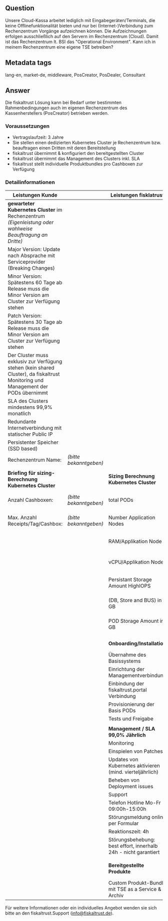 ## Question

Unsere Cloud-Kassa arbeitet lediglich mit Eingabegeräten/Terminals, die keine Offlinefunktionalität bieten und nur bei (Internet-)Verbindung zum Rechenzentrum Vorgänge aufzeichnen können. Die Aufzeichnungen erfolgen ausschließlich auf den Servern im Rechenzentrum (Cloud). Damit ist das Rechenzentrum lt. BSI das "Operational Environment". Kann ich in meinem Rechenzentrum eine eigene TSE betreiben?

## Metadata tags

lang-en, market-de, middleware, PosCreator, PosDealer, Consultant

## Answer

Die fiskaltrust Lösung kann bei Bedarf unter bestimmten Rahmenbedingungen auch im eigenen Rechenzentrum des Kassenherstellers (PosCreator) betrieben werden.

### Voraussetzungen

- Vertragslaufzeit: 3 Jahre 
- Sie stellen einen dedizierten Kubernetes Cluster je Rechenzentrum bzw. beauftragen einen Dritten mit deren Bereitstellung
- fiskaltrust übernimmt & konfiguriert den bereitgestellten Cluster
- fiskaltrust übernimmt das Management des Clusters inkl. SLA
- fiskaltrust stellt individuelle Produktbundles pro Cashboxen zur Verfügung

### Detailinformationen

| Leistungen Kunde                                             |                        | Leistungen fisklatrust                                       |                           | Kosten                        |
| ------------------------------------------------------------ | ---------------------- | ------------------------------------------------------------ | ------------------------- | ----------------------------- |
| **gewarteter  Kubernetes Cluster** im Rechenzentrum *(Eigenleistung oder wahlweise  Beauftragung an Dritte)* |                        |                                                              |                           | unbekannt                     |
| Major Version: Update nach Absprache mit Serviceprovider (Breaking Changes) |                        |                                                              |                           |                               |
| Minor Version: Spätestens 60 Tage ab Release muss die Minor Version am Cluster zur Verfügung stehen |                        |                                                              |                           |                               |
| Patch Version: Spätestens 30 Tage ab Release muss die Minor Version am Cluster zur Verfügung stehen |                        |                                                              |                           |                               |
| Der Cluster muss exklusiv zur Verfügung stehen (kein shared Cluster), da fiskaltrust Monitoring und Management der PODs übernimmt |                        |                                                              |                           |                               |
| SLA des Clusters mindestens 99,9% monatlich                  |                        |                                                              |                           |                               |
| Redundante Internetverbindung mit statischer Public IP       |                        |                                                              |                           |                               |
| Persistenter Speicher (SSD based)                            |                        |                                                              |                           |                               |
| Rechenzentrum  Name:                                         | *(bitte bekanntgeben)* |                                                              |                           |                               |
|                                                              |                        |                                                              |                           |                               |
| **Briefing  für sizing-Berechnung Kubernetes Cluster**       |                        | **Sizing Berechnung Kubernetes Cluster**                     |                           | keine                         |
| Anzahl  Cashboxen:                                           | *(bitte bekanntgeben)* | total PODs                                                   | *(wird von ft ermittelt)* |                               |
| Max. Anzahl Receipts/Tag/Cashbox:                            | *(bitte bekanntgeben)* | Number Application Nodes                                     | *(wird von ft ermittelt)* |                               |
|                                                              |                        | RAM/Applikation Node                                         | *(wird von ft ermittelt)* |                               |
|                                                              |                        | vCPU/Applikation Node                                        | *(wird von ft ermittelt)* |                               |
|                                                              |                        | Persistant  Storage Amount HighIOPS                          | *(wird von ft ermittelt)* |                               |
|                                                              |                        | (DB,  Store and BUS) in GB                                   | *(wird von ft ermittelt)* |                               |
|                                                              |                        | POD  Storage Amount in GB                                    | *(wird von ft ermittelt)* |                               |
|                                                              |                        |                                                              |                           |                               |
|                                                              |                        | **Onboarding/Installation**                                  |                           | einmalige Kosten              |
|                                                              |                        | Übernahme des  Basissystems                                  |                           |                               |
|                                                              |                        | Einrichtung der  Managementverbindung                        |                           |                               |
|                                                              |                        | Einbindung der  fiskaltrust.portal Verbindung                |                           |                               |
|                                                              |                        | Provisionierung der  Basis PODs                              |                           |                               |
|                                                              |                        | Tests und Freigabe                                           |                           |                               |
|                                                              |                        |                                                              |                           |                               |
|                                                              |                        | **Management / SLA 99,0% Jährlich**                          |                           | monatliche Kosten             |
|                                                              |                        | Monitoring                                                   |                           |                               |
|                                                              |                        | Einspielen von Patches                                       |                           |                               |
|                                                              |                        | Updates von Kubernetes  aktivieren (mind. vierteljährlich)   |                           |                               |
|                                                              |                        | Beheben von Deployment  issues                               |                           |                               |
|                                                              |                        | Support                                                      |                           |                               |
|                                                              |                        | Telefon Hotline Mo-Fr  09:00h-15:00h                         |                           |                               |
|                                                              |                        | Störungsmeldung online per  Formular                         |                           |                               |
|                                                              |                        | Reaktionszeit: 4h                                            |                           |                               |
|                                                              |                        | Störungsbehebung: best effort,  innerhalb 24h - nicht garantiert |                           |                               |
|                                                              |                        |                                                              |                           |                               |
|                                                              |                        | **Bereitgestellte Produkte**                                 |                           | monatliche Kosten pro Cashbox |
|                                                              |                        | Custom Produkt-Bundle mit TSE as a Service  & Archiv         |                           |                               |

Für weitere Informationen oder ein individuelles Angebot wenden sie sich bitte an den fiskaltrust.Support (info@fiskaltrust.de).